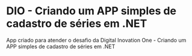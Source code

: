 # DIO - Criando um APP simples de cadastro de séries em .NET
App criado para atender o desafio da Digital Inovation One - Criando um APP simples de cadastro de séries em .NET